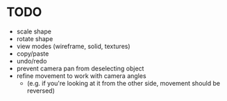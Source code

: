 # TODO

- scale shape
- rotate shape
- view modes (wireframe, solid, textures)
- copy/paste
- undo/redo
- prevent camera pan from deselecting object
- refine movement to work with camera angles
  - (e.g. if you're looking at it from the other side, movement should be reversed)
